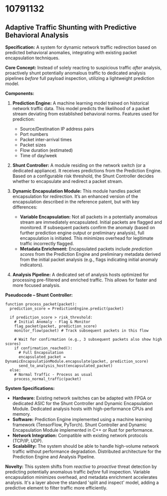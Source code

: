 # 10791132

## Adaptive Traffic Shunting with Predictive Behavioral Analysis

**Specification:** A system for dynamic network traffic redirection based on predicted behavioral anomalies, integrating with existing packet encapsulation techniques.

**Core Concept:**  Instead of solely reacting to suspicious traffic *after* analysis, proactively shunt potentially anomalous traffic to dedicated analysis pipelines *before* full payload inspection, utilizing a lightweight prediction model.

**Components:**

1.  **Prediction Engine:** A machine learning model trained on historical network traffic data. This model predicts the likelihood of a packet stream deviating from established behavioral norms.  Features used for prediction:
    *   Source/Destination IP address pairs
    *   Port numbers
    *   Packet inter-arrival times
    *   Packet sizes
    *   Flow duration (estimated)
    *   Time of day/week

2.  **Shunt Controller:** A module residing on the network switch (or a dedicated appliance). It receives predictions from the Prediction Engine.  Based on a configurable risk threshold, the Shunt Controller decides whether to encapsulate and redirect a packet stream.

3.  **Dynamic Encapsulation Module:**  This module handles packet encapsulation for redirection. It’s an enhanced version of the encapsulation described in the reference patent, but with key differences:
    *   **Variable Encapsulation:** Not all packets in a potentially anomalous stream are immediately encapsulated. Initial packets are flagged and monitored. If subsequent packets confirm the anomaly (based on further prediction engine output or preliminary analysis), full encapsulation is initiated.  This minimizes overhead for legitimate traffic incorrectly flagged.
    *   **Metadata Enrichment:** Encapsulated packets include *prediction scores* from the Prediction Engine and preliminary metadata derived from the initial packet analysis (e.g., flags indicating initial anomaly indicators).

4.  **Analysis Pipeline:** A dedicated set of analysis hosts optimized for processing pre-filtered and enriched traffic. This allows for faster and more focused analysis.

**Pseudocode – Shunt Controller:**

```
function process_packet(packet):
  prediction_score = PredictionEngine.predict(packet)

  if prediction_score > risk_threshold:
    # Initial Anomaly - Flag & Monitor
    flag_packet(packet, prediction_score)
    monitor_flow(packet) # Track subsequent packets in this flow

    # Wait for confirmation (e.g., 3 subsequent packets also show high scores)
    if confirmation_reached():
      # Full Encapsulation
      encapsulated_packet = DynamicEncapsulationModule.encapsulate(packet, prediction_score)
      send_to_analysis_host(encapsulated_packet)
  else:
    # Normal Traffic - Process as usual
    process_normal_traffic(packet)
```

**System Specifications:**

*   **Hardware:** Existing network switches can be adapted with FPGA or dedicated ASIC for the Shunt Controller and Dynamic Encapsulation Module. Dedicated analysis hosts with high-performance CPUs and memory.
*   **Software:** Prediction Engine implemented using a machine learning framework (TensorFlow, PyTorch). Shunt Controller and Dynamic Encapsulation Module implemented in C++ or Rust for performance.
*   **Network Integration:** Compatible with existing network protocols (TCP/IP, UDP).
*   **Scalability:**  The system should be able to handle high-volume network traffic without performance degradation. Distributed architecture for the Prediction Engine and Analysis Pipeline.

**Novelty:** This system shifts from *reactive* to *proactive* threat detection by predicting potentially anomalous traffic *before* full inspection.  Variable encapsulation minimizes overhead, and metadata enrichment accelerates analysis. It's a layer above the standard 'split and inspect' model, adding a predictive element to filter traffic more efficiently.